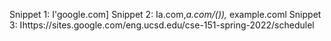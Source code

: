 Snippet 1: I'google.com]
Snippet 2: Ia.com,_a.com/()),_ example.coml
Snippet 3: Ihttps://sites.google.com/eng.ucsd.edu/cse-151-spring-2022/schedulel
